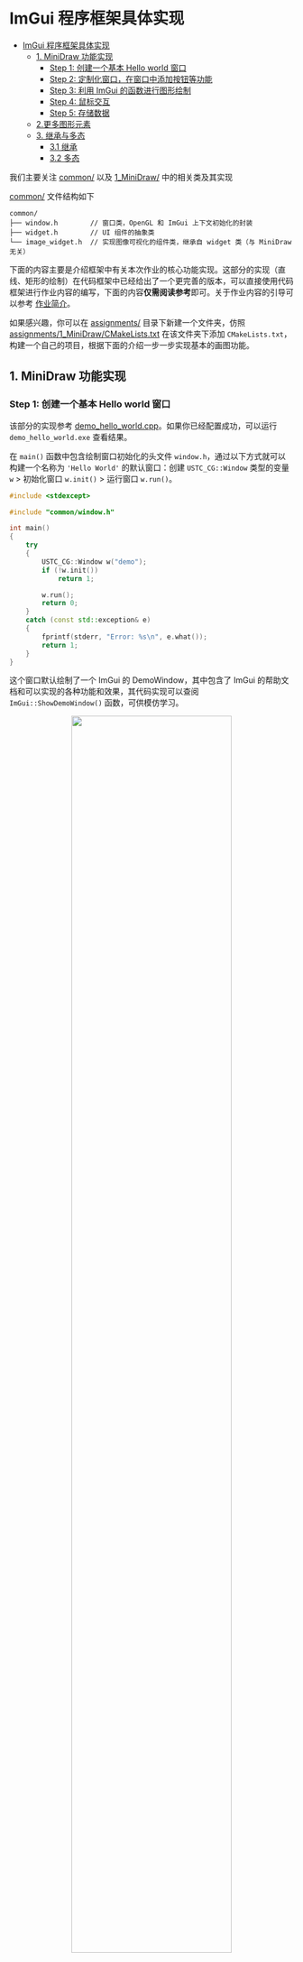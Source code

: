 # ImGui 程序框架具体实现

- [ImGui 程序框架具体实现](#imgui-程序框架具体实现)
  - [1. MiniDraw 功能实现](#1-minidraw-功能实现)
    - [Step 1: 创建一个基本 Hello world 窗口](#step-1-创建一个基本-hello-world-窗口)
    - [Step 2: 定制化窗口，在窗口中添加按钮等功能](#step-2-定制化窗口在窗口中添加按钮等功能)
    - [Step 3: 利用 ImGui 的函数进行图形绘制](#step-3-利用-imgui-的函数进行图形绘制)
    - [Step 4: 鼠标交互](#step-4-鼠标交互)
    - [Step 5: 存储数据](#step-5-存储数据)
  - [2.更多图形元素](#2更多图形元素)
  - [3. 继承与多态](#3-继承与多态)
    - [3.1 继承](#31-继承)
    - [3.2 多态](#32-多态)


我们主要关注 [common/](../../../../Framework2D/include/common/) 以及 [1_MiniDraw/](../../../../Framework2D/src/assignments/1_MiniDraw/) 中的相关类及其实现

[common/](../../../../Framework2D/include/common/) 文件结构如下

```
common/
├── window.h        // 窗口类，OpenGL 和 ImGui 上下文初始化的封装
├── widget.h        // UI 组件的抽象类
└── image_widget.h  // 实现图像可视化的组件类，继承自 widget 类（与 MiniDraw 无关）
```

下面的内容主要是介绍框架中有关本次作业的核心功能实现。这部分的实现（直线、矩形的绘制）在代码框架中已经给出了一个更完善的版本，可以直接使用代码框架进行作业内容的编写，下面的内容**仅需阅读参考**即可。关于作业内容的引导可以参考 [作业简介](../README.md)。

如果感兴趣，你可以在 [assignments/](../../../../Framework2D/src/assignments/) 目录下新建一个文件夹，仿照 [assignments/1_MiniDraw/CMakeLists.txt](../../../../Framework2D/src/assignments/1_MiniDraw/CMakeLists.txt) 在该文件夹下添加 `CMakeLists.txt`，构建一个自己的项目，根据下面的介绍一步一步实现基本的画图功能。

## 1. MiniDraw 功能实现

### Step 1: 创建一个基本 Hello world 窗口

该部分的实现参考 [demo_hello_world.cpp](../../../../Framework2D/src/demo/demo_hello_world.cpp)。如果你已经配置成功，可以运行 `demo_hello_world.exe` 查看结果。 

在 `main()` 函数中包含绘制窗口初始化的头文件 `window.h`，通过以下方式就可以构建一个名称为 `'Hello World'` 的默认窗口：创建 `USTC_CG::Window` 类型的变量 `w` > 初始化窗口 `w.init()` > 运行窗口 `w.run()`。 

```cpp
#include <stdexcept>

#include "common/window.h"

int main()
{
    try
    {
        USTC_CG::Window w("demo");
        if (!w.init())
            return 1;

        w.run();
        return 0;
    }
    catch (const std::exception& e)
    {
        fprintf(stderr, "Error: %s\n", e.what());
        return 1;
    }
}
```

这个窗口默认绘制了一个 ImGui 的 DemoWindow，其中包含了 ImGui 的帮助文档和可以实现的各种功能和效果，其代码实现可以查阅 `ImGui::ShowDemoWindow()` 函数，可供模仿学习。

<div align=center><img width = 75% src ="figs/demo_hw.png"/></div align>

### Step 2: 定制化窗口，在窗口中添加按钮等功能

该部分的实现可直接参考作业代码 [1_MiniDraw/](../../../../Framework2D/src/assignments/1_MiniDraw/)。

定制化窗口，可以新建一个头文件，从前面的 `Window` 类派生一个子类，例如 [window_mini_draw.h](../../../../Framework2D/src/assignments/1_MiniDraw/minidraw_minidraw.h) 中的 `MiniDraw` 类：

```cpp
#pragma once

#include "common/window.h"

#include ...

namespace USTC_CG
{
class MiniDraw : public Window
{
   public:
    explicit MiniDraw(const std::string& window_name);
    ~MiniDraw();

    void draw();    // 重载 Window 的绘制函数 draw()

   private:
    ...             // Priavte attributes
};
}  // namespace USTC_CG
```

这个重载 `Draw()` 函数中需要给出界面中的元素及其布局：

例如，可以使用 `ImGui::Begin()` 和 `ImGui::End()` 添加一个简单的显示文本的子窗口：

```cpp
void MiniDraw::draw()
{
    // flag_show_canvas_common 为bool类型，记录窗口的打开状态
    if (ImGui::Begin("Canvas", &flag_show_canvas_common))
    {
        ImGui::Text("This is a canvas window");
    }
    ImGui::End();
}
```

使用这个 `Window` 类的子类，我们一样可以在 `main()` 函数中新建一个窗口，不过这个窗口不会调用原来的默认绘制函数，而是调用它自己的绘制函数。

<div align=center><img width = 75% src ="figs/t_0.png"/></div align>

可以设置该窗口的若干显示属性，例如 `ImGuiWindowFlags_NoDecoration` 可以去掉上方的标签栏：

```cpp
void MiniDraw::draw()
{
    if (ImGui::Begin("Canvas", &flag_show_canvas_common, ImGuiWindowFlags_NoDecoration))
    {
        ImGui::Text("This is a canvas window");
    }
    ImGui::End();
}
```

<div align=center><img width = 75% src ="figs/t_1.png"/></div align>

通过调用 `ImGui::SetNextWindowPos()` 函数与 `ImGui::SetNextWindowSize()`函数，可以设置窗口的（左上角）位置以及大小。这里获取视窗大小，并且用它来设置窗口的属性，将窗口铺满整个屏幕：
```cpp
void MiniDraw::draw()
{
    // 设置窗口的位置和尺寸
    const ImGuicommonport* commonport = ImGui::GetMaincommonport();
    ImGui::SetNextWindowPos(commonport->WorkPos);
    ImGui::SetNextWindowSize(commonport->WorkSize);
    if (ImGui::Begin("Canvas", &flag_show_canvas_common, ImGuiWindowFlags_NoDecoration))
    {
        ImGui::Text("This is a canvas window");
    }
    ImGui::End();
}
```
<div align=center><img width = 75% src ="figs/t_2.png"/></div align>

最后，使用 `ImGui::Button()` 可以添加按钮，例如这里添加了名称为 `"Line"` 和 `"Rect"` 的两个按钮，在单击后输出相应的字符串：

```cpp
void MiniDraw::draw()
{
    const ImGuicommonport* commonport = ImGui::GetMaincommonport();
    ImGui::SetNextWindowPos(commonport->WorkPos);
    ImGui::SetNextWindowSize(commonport->WorkSize);
    if (ImGui::Begin("Canvas", &flag_show_canvas_common, ImGuiWindowFlags_NoDecoration))
    {
        ImGui::Text("This is a canvas window");
        // 添加按钮
        if (ImGui::Button("Line"))
        {
            // 按钮单击后执行相应操作
            std::cout << "Set shape to Line" << std::endl;
        }
        if (ImGui::Button("Rect"))
        {
            std::cout << "Set shape to Rect" << std::endl;
        }
    }
    ImGui::End();
}

```

<div align=center><img width = 75% src ="figs/t_3.png"/></div align>

### Step 3: 利用 ImGui 的函数进行图形绘制

我们继续定制化 `draw()` 函数中的内容。

ImGui 提供了丰富的基本图形绘制函数，可以查看 `imgui.h` 文件的 `ImDrawList` 结构体。例如，调用 `AddLine(const ImVec2&, const ImVec2&, ImU32, float)` 函数可以绘制一条直线段，通过依次指定线段的起点、终点、颜色和粗细；调用 `AddRect(const ImVec2&, const ImVec2&, ImU32)` 可以绘制左上角顶点和右下角顶点确定的矩形线框，等等。

我们可以指定一个区域绘制矩形，作为画布的背景板：

```cpp
void MiniDraw::draw()
{
    ...
    if (ImGui::Begin("Canvas", &flag_show_canvas_common, ImGuiWindowFlags_NoDecoration))
    {
        ...
        // 获取 ImDrawList 变量
        ImDrawList* draw_list = ImGui::GetWindowDrawList();
        // 设置画布的大小和位置，填充窗口剩余（上一个按钮添加之后）的空间
        const auto& canvas_min = ImGui::GetCursorScreenPos();
        const auto& canvas_size = ImGui::GetContentRegionAvail();
        const auto& canvas_max = ImVec2(canvas_min.x + canvas_size.x, canvas_min.y + canvas_size.y);
        // 绘制（填充的）矩形作为背景版
        draw_list->AddRectFilled(canvas_min, canvas_max, IM_COL32(50, 50, 50, 255));
        // 绘制矩形边框
        draw_list->AddRect(canvas_min, canvas_max, IM_COL32(255, 255, 255, 255));
    }
    ImGui::End();
}
```
<div align=center><img width = 75% src ="figs/t_4.png"/></div align>

### Step 4: 鼠标交互

ImGui 提供了若干接口获取鼠标状态，这里主要用到如下的函数

```cpp
// 获取鼠标的位置
ImGuiIO& io = ImGui::GetIO(); io.MousePos;
// 获取鼠标状态
ImGui::IsMouseClicked(ImGuiMouseButton_Left);
ImGui::IsMouseDown(ImGuiMouseButton_Left);
```

为了方便鼠标和画布区域的交互，可以在画布区域添加一个 `InvisibleButton`
```cpp
// 设置下一个元素的位置
ImGui::SetCursorScreenPos(canvas_min);
// 添加 invisible button
ImGui::InvisibleButton(
    label.c_str(), canvas_size, ImGuiButtonFlags_MouseButtonLeft);
// 记录鼠标是否悬停在该元素上
bool is_hovered = ImGui::IsItemHovered();
```

为了实现鼠标绘制线段的交互，我们记录如下的变量，这些变量不是临时的，需要实时维护，因此需要设置为静态变量，或者作为类的属性写在 `MiniDraw` 类中：
```cpp
ImVec2 start_point_, end_point_;  // 线段的起点和终点
bool draw_status_ = false;       // 是否处于绘制状态
```

通过获取鼠标交互，修改上述变量
```cpp
// 获取鼠标位置
ImGuiIO& io = ImGui::GetIO();
// 鼠标在屏幕上的位置
const ImVec2 mouse_pos = io.MousePose;

if (is_hovered && !draw_status_ && ImGui::IsMouseClicked(ImGuiMouseButton_Left))
{
    // 鼠标左键在画布中单击时，开始绘制，并记录起点和终点
    draw_status_ = true;
    start_point_ = end_point_ = mouse_pos;
}
if (draw_status)
{
    // 绘制过程中，更新线段的终点
    end_point_ = mouse_pos;
    // 鼠标左键松开，停止绘制
    if (!ImGui::IsMouseDown(ImGuiMouseButton_Left))
        draw_status = false;
}
```

通过 `AddLine()` 函数绘制直线段

```cpp
draw_list->AddLine(start_point_, end_point_, IM_COL32(255, 0, 0, 255), 2.0f);
```

整体的 `MiniDraw::draw()` 函数如下：

```cpp
void MiniDraw::draw()
{
    ...
    if (ImGui::Begin("Canvas", &flag_show_canvas_common, ImGuiWindowFlags_NoDecoration))
    {
        ...
        ImGui::SetCursorScreenPos(canvas_min);
        ImGui::InvisibleButton(
            "Canvas.InvisibleButton", canvas_size, ImGuiButtonFlags_MouseButtonLeft);
        bool is_hovered = ImGui::IsItemHovered();
        // 鼠标交互
        ImGuiIO& io = ImGui::GetIO();
        const ImVec2 mouse_pos = io.MousePos;
        if (is_hovered && !draw_status_ && ImGui::IsMouseClicked(ImGuiMouseButton_Left))
        {
            draw_status = true;
            start_point_ = end_point_ = mouse_pos;
        }
        if (draw_status_)
        {
            end_point_ = mouse_pos;
            if (!ImGui::IsMouseDown(ImGuiMouseButton_Left))
                draw_status_ = false;
        }
        // 线段绘制
        draw_list->AddLine(start_point_, end_point_, IM_COL32(255, 0, 0, 255), 2.0f);
    }
    ImGui::End();
}
```

<div align=center><img width = 75% src ="figs/t_5.png"/></div align>

至此 MiniDraw 有了鼠标绘制功能，但是只能画一条线，因为没有**存储数据**。

### Step 5: 存储数据

我们将要绘制的多条线存储起来，然后在每一帧重画所有的线即可。为此我们可以设计一个 `Line` 类来记录线段的数据结构。

```cpp
class Line
{
public:
    Line(void);
    Line(float start_point_x, float start_point_y, float end_point_x, float end_point_y)
    {
        start_point_x_ = start_point_x;
        start_point_y_ = start_point_y;
        end_point_x_ = end_point_x;
        end_point_y_ = end_point_y;
    }
    ~Line(void);
    
public:
    void draw();

private:
    float start_point_x_, start_point_y_, end_point_x_, end_point_y_;
};
```

实现一下 `Line::draw()` 函数

```cpp
void Line::draw()
{
    ImDrawList* draw_list = ImGui::GetWindowDrawList();
    draw_list->AddLine(
        ImVec2(start_point_x_, start_point_y_),
        ImVec2(end_point_x_, end_point_y_),
        IM_COL32(255, 0, 0, 255), 2.0f);
}
```

在 `MiniDraw` 类中维护一个线段列表，使用 vector 容器：

```cpp
std::vector<std::shared_ptr<Line>> line_list_;
```

修改鼠标交互函数和绘制函数

```cpp
// 获取鼠标位置
ImGuiIO& io = ImGui::GetIO();
const ImVec2 mouse_pos = io.MousePos;

if (is_hovered && !draw_status_ && ImGui::IsMouseClicked(ImGuiMouseButton_Left))
{
    // 鼠标左键在画布中单击时，开始绘制，并记录起点和终点
    draw_status_ = true;
    start_point_ = end_point_ = mouse_pos;
}
if (draw_status_)
{
    // 绘制过程中，更新线段的终点
    end_point = mouse_pos_in_canvas;
    // 鼠标左键松开，停止绘制，更新线段列表
    if (!ImGui::IsMouseDown(ImGuiMouseButton_Left))
    {
        draw_status_ = false;
        // 新增：把当前线段添加到线段列表当中
        // 这里用到了智能指针 std::shared_ptr，下面这句话的含义类似于
        // Line* = new Line(start_point_.x, start_point_.y, end_point_.x, end_point_.y)
        std::shared_ptr<Line> p_line = std::make_shared<Line>(start_point_.x, start_point_.y, end_point_.x, end_point_.y);
        line_list_.push_back(p_line);
    }
}

// 线段绘制
// 绘制历史线段
for (const auto& p_line : line_list_)
{
    p_line->draw();
}
// 绘制当前线段
if (draw_status_)
    draw_list->AddLine(start_point_, end_point_, IM_COL32(255, 0, 0, 255), 2.0f);
```

<div align=center><img width = 75% src ="figs/t_6.png"/></div align>

这样就可以绘制多条线段了。

## 2.更多图形元素

不同类型图形元素如何存储？

如何组织它们之间的关系？

矩形类如下

```cpp
class Rect
{
public:
    Rect (void);
    Rect (int start_point_x, int start_point_y, int end_point_x, int end_point_y)
    {
        start_point_x_ = start_point_x;
        start_point_y_ = start_point_y;
        end_point_x_ = end_point_x;
        end_point_y_ = end_point_y;
    }
    ~Rect (void);
    
public:
    void draw()
    {
        ImDrawList* draw_list = ImGui::GetWindowDrawList();
        draw_list->AddRect(
            ImVec2(start_point_x_, start_point_y_),
            ImVec2(end_point_x_, end_point_y_),
            IM_COL32(255, 0, 0, 255), 
            0.f,
            ImDrawFlags_None,
            2.0f);
    }

private:
    int start_point_x_, start_point_y_, end_point_x_, end_point_y_;
};
```

然后在函数外部添加记录矩形的数组

```cpp
std::vector<std::shared_ptr<Line>> line_list_;
std::vector<std::shared_ptr<Rect>> rect_list_;
```

然而这是好做法吗？

## 3. 继承与多态

C++ 继承与多态概念自行学习，本文只介绍应用

考虑图元的性质，虽然形状不同，但是都可以被画

此例中可建立父类 Shape，虚方法 draw

图元 Line，Rect， Ellipse 等等继承于 Shape，实现 draw 方法

使用父类指针指向子类实例，调用 draw 函数，实现多态

### 3.1 继承
```cpp
class Shape
{
   public:
    // 父类的析构函数必须是 virtual 的
    // 否则当用父类指针指向子类的实例并删除该实例时，将只会调用父类的析构函数
    // 而不调用子类的析构函数。会造成内存泄漏
    virtual ~Shape();
    virtual void draw(const Config& config) = 0;
};

class Line : public Shape { /*...*/ };

class Rect : public Shape { /*...*/ };
```

在 `MiniDraw` 类中用父类指针存储数据

```cpp
std::vector<std::shared_ptr<Shape>> shape_list_;
ShapeType shape_type_;

enum ShapeType // 推荐用枚举类代表图元类型
{
    kDefault = 0,
    kLine = 1,
    kRect = 2,
    kEllipse = 3,
    kPolygon = 4,
};
```

我们可以在前面添加的两个按钮中添加切换 `ShapeType` 的操作

```cpp
if (ImGui::Button("Line"))
{
    // 按钮单击后执行相应操作
    shape_type = kLine;
    std::cout << "Set shape to Line" << std::endl;
}
if (ImGui::Button("Rect"))
{
    shape_type = kRect;
    std::cout << "Set shape to Rect" << std::endl;
}
```

在实例化 `Shape` 类型对象时，我们根据选择的形状类型使用正确的子类

```cpp
if (!ImGui::IsMouseDown(ImGuiMouseButton_Left))
{
    std::shared_ptr<Shape> p_shape;
    
    // 把当前形状添加到形状列表当中
    switch (shape_type_)
    {
    case kDefault:
        break;
    case kLine:
        // p_shape = new Line(start_point_.x, start_point_.y, end_point_.x, end_point_.y)
        p_shape = std::make_shared<Line>(start_point_.x, start_point_.y, end_point_.x, end_point_.y);
        draw_status_ = false;
        shape_list_.push_back(current_shape_);
        break;
    case kRect:
        // p_shape = new Rect(start_point_.x, start_point_.y, end_point_.x, end_point_.y)
        p_shape = std::make_shared<Rect>(start_point_.x, start_point_.y, end_point_.x, end_point_.y);
        draw_status_ = false;
        shape_list_.push_back(current_shape_);
        break;
    default:
        break;
    }
}
```

### 3.2 多态

不同的形状作为 `Shape` 类型的子类对于 `draw()` 函数有不同的实现，但是方便的是，对于 `shape_list_` 中的对象，可以统一调用 `draw()` 函数对它们进行绘制

```cpp
// 绘制 shape_list_ 中的对象
for (const auto& p_shape : shape_list_)
{
    p_shape->draw();
}
// 绘制当前对象
if (draw_status_)
{
    switch (shape_type_)
    {
    case kDefault:
        break;
    case kLine:
        draw_list->AddLine(start_point_, end_point_, IM_COL32(255, 0, 0, 255), 2.0f);
        break;
    case kRect:
        draw_list->AddRect(
            start_point_, end_point_, IM_COL32(255, 0, 0, 255), 0.f, ImDrawFlags_None, 2.0f);
        break;
    default:
        break;
    }
}
```

这一部分 Canvas 功能可以从整体的 draw 函数中独立出来，单独封装到一个类当中，Canvas 功能的最终实现请参考 [canvas_widget.h](../../../Framework2D/include/common/canvas_widget.h)。
